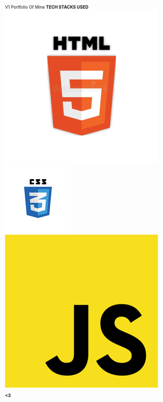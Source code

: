 V1 Portfolio Of Mine 
**TECH STACKS USED** <br>
![Html](html.png) <br>
![CSS](css.png)<br>
![JS](js.png)<br>

**<3**
